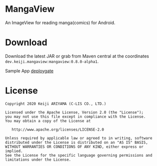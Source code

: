 MangaView
========

An ImageView for reading manga(comics) for Android.


Download
========
Download the latest JAR or grab from Maven central at the coordinates `dev.keiji.mangaview:mangaview:0.8.0-alpha1`.

Sample App
[deploygate](https://dply.me/dttnvk)


License
=======

    Copyright 2020 Keiji ARIYAMA (C-LIS CO., LTD.)

    Licensed under the Apache License, Version 2.0 (the "License");
    you may not use this file except in compliance with the License.
    You may obtain a copy of the License at

       http://www.apache.org/licenses/LICENSE-2.0

    Unless required by applicable law or agreed to in writing, software
    distributed under the License is distributed on an "AS IS" BASIS,
    WITHOUT WARRANTIES OR CONDITIONS OF ANY KIND, either express or implied.
    See the License for the specific language governing permissions and
    limitations under the License.

